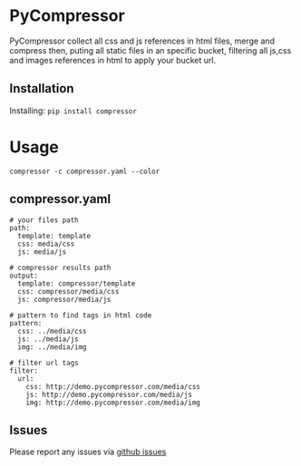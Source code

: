 PyCompressor
======================

PyCompressor collect all css and js references in html files, merge and compress then, puting all static files in an specific bucket, filtering all js,css and images references in html to apply your bucket url.

Installation
-----------------

Installing: `pip install compressor`

Usage
=======

    compressor -c compressor.yaml --color

compressor.yaml
-----------------

    # your files path
    path:
      template: template
      css: media/css
      js: media/js
     
    # compressor results path
    output:
      template: compressor/template
      css: compressor/media/css
      js: compressor/media/js

    # pattern to find tags in html code
    pattern:
      css: ../media/css
      js: ../media/js
      img: ../media/img

    # filter url tags
    filter:
      url: 
        css: http://demo.pycompressor.com/media/css
        js: http://demo.pycompressor.com/media/js
        img: http://demo.pycompressor.com/media/img

Issues
------

Please report any issues via [github issues](https://github.com/marcelnicolay/pycompressor/issues)